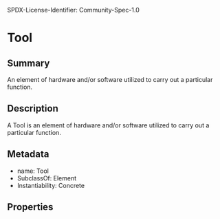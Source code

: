 SPDX-License-Identifier: Community-Spec-1.0

# Tool

## Summary

An element of hardware and/or software utilized to carry out a particular function.

## Description

A Tool is an element of hardware and/or software utilized to carry out a particular function.

## Metadata

- name: Tool
- SubclassOf: Element
- Instantiability: Concrete

## Properties

